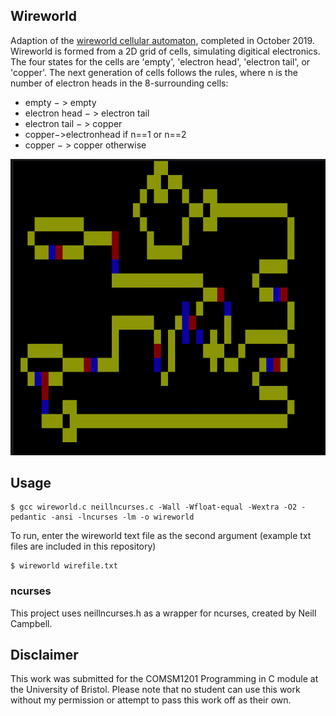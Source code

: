## Wireworld
Adaption of the [wireworld cellular automaton](https://en.wikipedia.org/wiki/Wireworld), completed in October 2019. Wireworld is formed from a 2D grid of cells, simulating digitical electronics. The four states for the cells are 'empty', 'electron head', 'electron tail', or 'copper'. The next generation of cells follows the rules, where n is the number of electron heads in the 8-surrounding cells: 
* empty − > empty
* electron head − > electron tail
* electron tail − > copper
* copper−>electronhead if n==1 or n==2 
* copper − > copper otherwise

![Example](example.gif)

## Usage
```
$ gcc wireworld.c neillncurses.c -Wall -Wfloat-equal -Wextra -O2 -pedantic -ansi -lncurses -lm -o wireworld
```
To run, enter the wireworld text file as the second argument (example txt files are included in this repository)
```
$ wireworld wirefile.txt
```

### ncurses
This project uses neillncurses.h as a wrapper for ncurses, created by Neill Campbell. 

## Disclaimer
This work was submitted for the COMSM1201 Programming in C module at the University of Bristol. Please note that no student can use this work without my permission or attempt to pass this work off as their own. 
